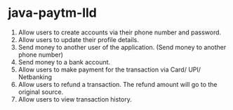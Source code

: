 # java-paytm-lld
1. Allow users to create accounts via their phone number and password.
2. Allow users to update their profile details.
3. Send money to another user of the application. (Send money to another phone number)
4. Send money to a bank account.
5. Allow users to make payment for the transaction via Card/ UPI/ Netbanking
6. Allow users to refund a transaction. The refund amount will go to the original source.
7. Allow users to view transaction history.
